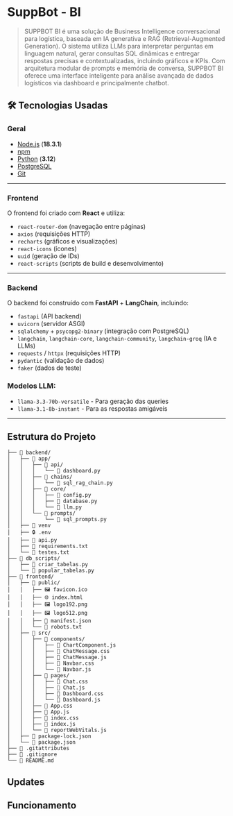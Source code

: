 # SuppBot - BI

> SUPPBOT BI é uma solução de Business Intelligence conversacional para logística, baseada em IA generativa e RAG (Retrieval-Augmented Generation). O sistema utiliza LLMs para interpretar perguntas em linguagem natural, gerar consultas SQL dinâmicas e entregar respostas precisas e contextualizadas, incluindo gráficos e KPIs. Com arquitetura modular de prompts e memória de conversa, SUPPBOT BI oferece uma interface inteligente para análise avançada de dados logísticos via dashboard e principalmente chatbot.

## 🛠️ Tecnologias Usadas

### **Geral**
- [Node.js](https://nodejs.org/) (**18.3.1**)
- [npm](https://www.npmjs.com/) 
- [Python](https://www.python.org/) (**3.12**)
- [PostgreSQL](https://www.postgresql.org/) 
- [Git](https://git-scm.com/)

---

### **Frontend**
O frontend foi criado com **React** e utiliza:  
- `react-router-dom` (navegação entre páginas)  
- `axios` (requisições HTTP)  
- `recharts` (gráficos e visualizações)  
- `react-icons` (ícones)  
- `uuid` (geração de IDs)  
- `react-scripts` (scripts de build e desenvolvimento)  

---

### **Backend**
O backend foi construído com **FastAPI** + **LangChain**, incluindo:  
- `fastapi` (API backend)  
- `uvicorn` (servidor ASGI)  
- `sqlalchemy` + `psycopg2-binary` (integração com PostgreSQL)  
- `langchain`, `langchain-core`, `langchain-community`, `langchain-groq` (IA e LLMs)  
- `requests` / `httpx` (requisições HTTP)  
- `pydantic` (validação de dados)  
- `faker` (dados de teste)  

### Modelos LLM:
-  `llama-3.3-70b-versatile` - Para geração das queries
-  `llama-3.1-8b-instant` - Para as respostas amigáveis

---

## Estrutura do Projeto

```
├── 📁 backend/
│   ├── 📁 app/
│   │   ├── 📁 api/
│   │   │   └── 🐍 dashboard.py
│   │   ├── 📁 chains/
│   │   │   └── 🐍 sql_rag_chain.py
│   │   ├── 📁 core/
│   │   │   ├── 🐍 config.py
│   │   │   ├── 🐍 database.py
│   │   │   └── 🐍 llm.py
│   │   └── 📁 prompts/
│   │       └── 🐍 sql_prompts.py
│   ├── 📁 venv
│   ├── 🔒 .env
│   ├── 🐍 api.py
│   ├── 📄 requirements.txt
│   └── 📄 testes.txt
├── 📁 db_scripts/
│   ├── 🐍 criar_tabelas.py
│   └── 🐍 popular_tabelas.py
├── 📁 frontend/
│   ├── 📁 public/
│   │   ├── 🖼️ favicon.ico
│   │   ├── 🌐 index.html
│   │   ├── 🖼️ logo192.png
│   │   ├── 🖼️ logo512.png
│   │   ├── 📄 manifest.json
│   │   └── 📄 robots.txt
│   ├── 📁 src/
│   │   ├── 📁 components/
│   │   │   ├── 📄 ChartComponent.js
│   │   │   ├── 🎨 ChatMessage.css
│   │   │   ├── 📄 ChatMessage.js
│   │   │   ├── 🎨 Navbar.css
│   │   │   └── 📄 Navbar.js
│   │   ├── 📁 pages/
│   │   │   ├── 🎨 Chat.css
│   │   │   ├── 📄 Chat.js
│   │   │   ├── 🎨 Dashboard.css
│   │   │   └── 📄 Dashboard.js
│   │   ├── 🎨 App.css
│   │   ├── 📄 App.js
│   │   ├── 🎨 index.css
│   │   ├── 📄 index.js
│   │   └── 📄 reportWebVitals.js
│   ├── 📄 package-lock.json
│   └── 📄 package.json
├── 📄 .gitattributes
├── 🚫 .gitignore
└── 📖 README.md
```

## Updates

## Funcionamento
